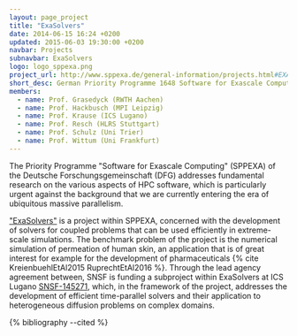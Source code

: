 ```yaml
---
layout: page_project
title: "ExaSolvers"
date: 2014-06-15 16:24 +0200
updated: 2015-06-03 19:30:00 +0200
navbar: Projects
subnavbar: ExaSolvers
logo: logo_sppexa.png
project_url: http://www.sppexa.de/general-information/projects.html#EXASOLVERS
short_desc: German Priority Programme 1648 Software for Exascale Computing
members:
  - name: Prof. Grasedyck (RWTH Aachen)
  - name: Prof. Hackbusch (MPI Leipzig)
  - name: Prof. Krause (ICS Lugano)
  - name: Prof. Resch (HLRS Stuttgart)
  - name: Prof. Schulz (Uni Trier)
  - name: Prof. Wittum (Uni Frankfurt)
---
```


The Priority Programme "Software for Exascale Computing" (SPPEXA) of the Deutsche
Forschungsgemeinschaft (DFG) addresses fundamental research on the various aspects of HPC software,
which is particularly urgent against the background that we are currently entering the era of 
ubiquitous massive parallelism.

["ExaSolvers"](http://www.sppexa.de/general-information/projects.html#EXASOLVERS) is a project
within SPPEXA, concerned with the development of solvers for coupled problems that can be used
efficiently in extreme-scale simulations.
The benchmark problem of the project is the numerical simulation of permeation of human skin, an
application that is of great interest for example for the development of pharmaceuticals {% cite KreienbuehlEtAl2015 RuprechtEtAl2016 %}.
Through the lead agency agreement between, SNSF is funding a subproject within ExaSolvers at ICS
Lugano [SNSF-145271](http://p3.snf.ch/project-145271), which, in the framework of the project,
addresses the development of efficient time-parallel solvers and their application to heterogeneous
diffusion problems on complex domains.


{% bibliography --cited %}
